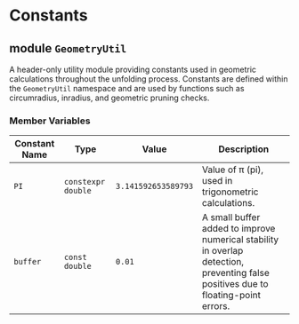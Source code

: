 # Constants
## module `GeometryUtil`
A header-only utility module providing constants used in geometric calculations throughout the unfolding process.
Constants are defined within the `GeometryUtil` namespace and are used by functions such as circumradius, inradius, and geometric pruning checks.

### Member Variables
| Constant Name | Type | Value | Description |
| --- | --- | --- | --- |
| `PI` | `constexpr double` | `3.141592653589793` | Value of π (pi), used in trigonometric calculations. |
| `buffer` | `const double` | `0.01` | A small buffer added to improve numerical stability in overlap detection, preventing false positives due to floating-point errors. |
